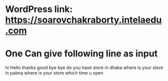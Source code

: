 #  WordPress link: https://soarovchakraborty.intelaedu.com

# One Can give following line as input

hi
Hello
thanks
good bye
bye
do you have store in dhaka
where is your store in pabna
where is your store
which time u open
